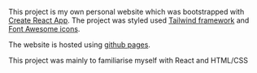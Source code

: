 This project is my own personal website which was bootstrapped with [Create React App](https://github.com/facebook/create-react-app). 
The project was styled used [Tailwind framework](https://tailwindcss.com/) and [Font Awesome icons](https://fontawesome.com/icons?d=gallery).

The website is hosted using [github pages](https://create-react-app.dev/docs/deployment/#github-pages).

This project was mainly to familiarise myself with React and HTML/CSS